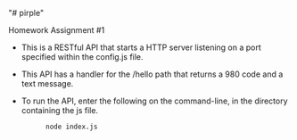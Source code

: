 "# pirple" 

Homework Assignment #1
 - This is a RESTful API that starts a HTTP server listening on a port specified within the config.js file.  
 - This API has a handler for the /hello path that returns a 980 code and a text message.

 - To run the API, enter the following on the command-line, in the directory containing the js file.

			 node index.js